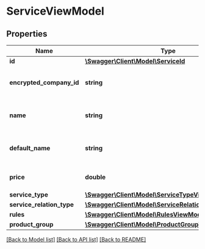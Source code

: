 # ServiceViewModel

## Properties
Name | Type | Description | Notes
------------ | ------------- | ------------- | -------------
**id** | [**\Swagger\Client\Model\ServiceId**](ServiceId.md) |  | [optional] 
**encrypted_company_id** | **string** | Gets or sets encrypted company Id. | [optional] 
**name** | **string** | Gets or sets service translated name. | [optional] 
**default_name** | **string** | Gets or sets service not translated name. | [optional] 
**price** | **double** | Gets or sets service price. | [optional] 
**service_type** | [**\Swagger\Client\Model\ServiceTypeViewModel**](ServiceTypeViewModel.md) |  | [optional] 
**service_relation_type** | [**\Swagger\Client\Model\ServiceRelationTypeViewModel**](ServiceRelationTypeViewModel.md) |  | [optional] 
**rules** | [**\Swagger\Client\Model\RulesViewModel**](RulesViewModel.md) |  | [optional] 
**product_group** | [**\Swagger\Client\Model\ProductGroupViewModel**](ProductGroupViewModel.md) |  | [optional] 

[[Back to Model list]](../../README.md#documentation-for-models) [[Back to API list]](../../README.md#documentation-for-api-endpoints) [[Back to README]](../../README.md)

